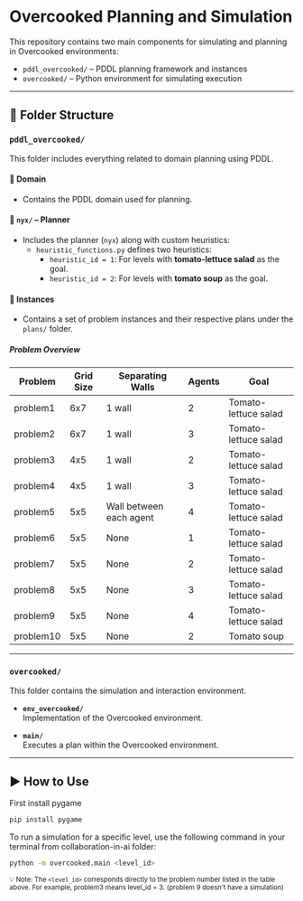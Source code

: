 # Overcooked Planning and Simulation

This repository contains two main components for simulating and planning in Overcooked environments:

- `pddl_overcooked/` – PDDL planning framework and instances  
- `overcooked/` – Python environment for simulating execution

---

## 📁 Folder Structure

### `pddl_overcooked/`

This folder includes everything related to domain planning using PDDL.

#### 🔹 Domain
- Contains the PDDL domain used for planning.

#### 🔹 `nyx/` – Planner
- Includes the planner (`nyx`) along with custom heuristics:
  - `heuristic_functions.py` defines two heuristics:
    - `heuristic_id = 1`: For levels with **tomato-lettuce salad** as the goal.
    - `heuristic_id = 2`: For levels with **tomato soup** as the goal.

#### 🔹 Instances
- Contains a set of problem instances and their respective plans under the `plans/` folder.

##### Problem Overview

| Problem   | Grid Size | Separating Walls            | Agents | Goal                    |
|-----------|-----------|------------------------------|--------|-------------------------|
| problem1  | 6x7       | 1 wall                       | 2      | Tomato-lettuce salad    |
| problem2  | 6x7       | 1 wall                       | 3      | Tomato-lettuce salad    |
| problem3  | 4x5       | 1 wall                       | 2      | Tomato-lettuce salad    |
| problem4  | 4x5       | 1 wall                       | 3      | Tomato-lettuce salad    |
| problem5  | 5x5       | Wall between each agent      | 4      | Tomato-lettuce salad    |
| problem6  | 5x5       | None                         | 1      | Tomato-lettuce salad    |
| problem7  | 5x5       | None                         | 2      | Tomato-lettuce salad    |
| problem8  | 5x5       | None                         | 3      | Tomato-lettuce salad    |
| problem9  | 5x5       | None                         | 4      | Tomato-lettuce salad    |
| problem10 | 5x5       | None                         | 2      | Tomato soup             |
---

### `overcooked/`

This folder contains the simulation and interaction environment.

- **`env_overcooked/`**  
  Implementation of the Overcooked environment.

- **`main/`**  
  Executes a plan within the Overcooked environment.

---

## ▶️ How to Use
First install pygame
```bash
pip install pygame
```
To run a simulation for a specific level, use the following command in your terminal from collaboration-in-ai folder:

```bash
python -m overcooked.main <level_id>
```
<sub>💡 Note: The `<level_id>` corresponds directly to the problem number listed in the table above. For example, problem3 means level_id = 3. (problem 9 doesn't have a simulation)</sub>
